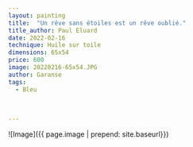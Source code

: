```yaml
---
layout: painting
title:  "Un rêve sans étoiles est un rêve oublié."
title_author: Paul Eluard  
date: 2022-02-16
technique: Huile sur toile
dimensions: 65x54
price: 600
image: 20220216-65x54.JPG
author: Garanse
tags:
  - Bleu
  
  
  
---
```

![Image]({{ page.image | prepend: site.baseurl}})

